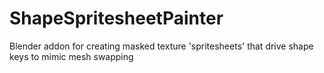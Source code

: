 # ShapeSpritesheetPainter
Blender addon for creating masked texture 'spritesheets' that drive shape keys to mimic mesh swapping
